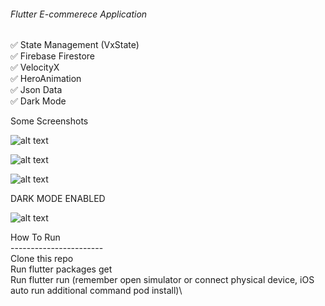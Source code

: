 ###### Flutter E-commerece Application

✅ State Management (VxState)\
✅ Firebase Firestore\
✅ VelocityX\
✅ HeroAnimation\
✅ Json Data\
✅ Dark Mode

Some Screenshots



![alt text](https://user-images.githubusercontent.com/51333268/134757653-5ea3d551-6447-4a3f-b62b-4284ab1b054b.PNG)

![alt text](https://user-images.githubusercontent.com/51333268/134757693-654271c6-1735-4986-84fa-8a4d6e7eb215.PNG)

![alt text](https://user-images.githubusercontent.com/51333268/134757712-2f38c9c3-c33f-41d7-a823-707bc9ea6da3.PNG)


DARK MODE ENABLED

![alt text](https://user-images.githubusercontent.com/51333268/134757748-4dffe694-6ce8-42f5-9f1d-a83ea26864c5.PNG)



How To Run\
-----------------------\
Clone this repo\
Run flutter packages get\
Run flutter run (remember open simulator or connect physical device, iOS auto run additional command pod install)\
